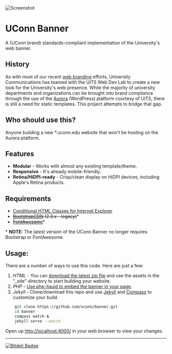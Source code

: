![Screenshot](http://brand.uconn.edu/sites/default/files/web-page-content-align.png)


# UConn Banner
A (UConn brand) standards-compliant implementation of the University's web banner. 


## History
As with most of our recent [web branding](http://brand.uconn.edu/standards/web/) efforts, University Communications has teamed with the UITS Web Dev Lab to create a new look for the University's web presence. While the majority of university departments and organizations can be brought into brand compliance through the use of the [Aurora](http://aurora.uconn.edu/) (WordPress) platform courtesy of UITS, there is still a need for static templates. This project attempts to bridge that gap.

## Who should use this?
Anyone building a new *.uconn.edu website that won't be hosting on the Aurora platform. 

## Features
* **Modular** - Works with almost any existing template/theme.
* **Responsive** - It's already mobile-friendly.
* **Retina/HiDPI-ready** - Crisp/clean display on HiDPI devices, including Apple's Retina products.

## Requirements

* [Conditional HTML Classes for Internet Explorer](http://www.paulirish.com/2008/conditional-stylesheets-vs-css-hacks-answer-neither/)
* ~~[BootstrapCDN](http://www.bootstrapcdn.com/#legacy_tab) (2.3.x - legacy)~~\*
* ~~[FontAwesome](http://www.bootstrapcdn.com/#fontawesome_tab)~~\*

\* **NOTE:** The latest version of the UConn Banner no longer requires Bootstrap or FontAwesome.


## Usage:
There are a number of ways to use this code. Here are just a few:

1. *HTML* - You can [download the latest zip file](https://github.com/uconn/banner/archive/master.zip) and use the assets in the "_site" directory to start building your website.
2. *PHP* - [Use php-liquid to embed the banner in your page](https://github.com/uconn/banner/wiki/Banner-rendering-with-PHP).
3. *Jekyll* - Clone/download this repo and use [Jekyll](http://jekyllrb.com/) and [Compass](http://compass-style.org/) to customize your build.

```bash
	git clone https://github.com/uconn/banner.git
	cd banner
	compass watch &
	jekyll serve --watch
```
Open up [http://localhost:4000/](http://localhost:4000/) in your web browser to view your changes.


___

[![Bitdeli Badge](https://d2weczhvl823v0.cloudfront.net/uconn/banner/trend.png)](https://bitdeli.com/free "Bitdeli Badge")
